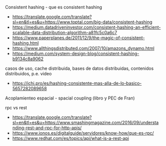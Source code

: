 Consistent hashing - que es consistent hashing

- https://translate.google.com/translate?sl=en&tl=es&u=https://www.toptal.com/big-data/consistent-hashing
- https://medium.datadriveninvestor.com/consistent-hashing-an-efficient-scalable-data-distribution-algorithm-a81fc5c0a6c7
- https://www.paperplanes.de/2011/12/9/the-magic-of-consistent-hashing.html
- https://www.allthingsdistributed.com/2007/10/amazons_dynamo.html
- https://medium.com/system-design-blog/consistent-hashing-b9134c8a9062

casos de uso, cache distribuida, bases de datos distribuidas, contenidos distribuidos, p.e. video

- https://ichi.pro/es/hashing-consistente-mas-alla-de-lo-basico-5657282089658


Acoplamienteo espacial - spacial coupling (libro y PEC de Fran)

rpc vs rest

- https://translate.google.com/translate?sl=en&tl=es&u=https://www.smashingmagazine.com/2016/09/understanding-rest-and-rpc-for-http-apis/
- https://www.ionos.es/digitalguide/servidores/know-how/que-es-rpc/
- https://www.redhat.com/es/topics/api/what-is-a-rest-api

